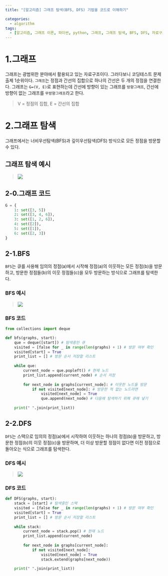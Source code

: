 ```yaml
---
title: "[알고리즘] 그래프 탐색(BFS, DFS) 기법을 코드로 이해하기"

categories:
  - algorithm
tags:
  - [알고리즘, 그래프 이론, 파이썬, python, 그래프, 그래프 탐색, BFS, DFS, 자료구조]
---
```


# 1.그래프
그래프는 광범위한 분야에서 활용되고 있는 자료구조이다. 그러다보니 코딩테스트 문제 출제 1순위이다.
```그래프```는 정점과 간선의 집합으로 하나의 간선은 두 개의 정점을 연결한다. 
그래프는 ```G=(V, E)```로 표현하는데 간선에 방향이 있는 그래프를 ```방향그래프```, 간선에 방향이 없는 그래프를 ```무방향그래프```라고 한다.
> V = 정점의 집합, E = 간선의 집합

# 2.그래프 탐색
그래프에서는 너비우선탐색(BFS)과 깊이우선탐색(DFS) 방식으로 모든 정점을 방문할 수 있다.

## 그래프 탐색 예시
> ![](https://velog.velcdn.com/images/beom3s/post/f4af3328-bde9-405c-9dd5-6fa213c27eeb/image.png)

## 2-0.그래프 코드
```python
G = {
	1: set([3, 5])
    2: set([3, 4, 6]),
    3: set([1, 2, 6]),
    4: set([2]),
    5: set([1]),
    6: set([2, 3])
}
```
## 2-1.BFS
```BFS```는 큐를 사용해 임의의 정점(a)에서 시작해 정점(a)의 이웃하는 모든 정점(b)을 방문하고, 방문한 정점들(b)의 이웃 정점들(c)을 모두 방문하는 방식으로 그래프를 탐색한다.
### BFS 예시
> ![](https://velog.velcdn.com/images/beom3s/post/8db3fab8-a9a1-4452-a4bf-c54d1d44a988/image.png)

### BFS 코드
```python
from collections import deque

def bfs(graphs, start):
    que = deque([start]) # 탐색중인 큐
	visited = [false for _ in range(len(graphs) + 1) # 방문 여부 확인
    visited[start] = True
    print_list = [] # 방문 순서 저장할 리스트
    
    while que:
    	current_node = que.popleft() # 현재 노드
        print_list.append(current_node) # 순서 저장
        
        for next_node in graphs[current_node]: # 이웃한 노드들 방문
        	if not visited[next_node]: # 방문한 적 없는 노드라면
            	visited[next_node] = True
                que.append(next_node) # 다음에 탐색하기 위해 큐에 넣기
                
	print(" ".join(print_list))
```
## 2-2.DFS
```DFS```는 스택으로 임의의 정점(a)에서 시작하여 이웃하는 하나의 정점(b)을 방문하고, 방문한 정점(b)의 이웃 정점(c)을 방문하며, 더 이상 방문할 정점이 없다면 이전 정점으로 돌아오는 식으로 그래프를 탐색한다.
### DFS 예시
> ![](https://velog.velcdn.com/images/beom3s/post/679748ce-81fc-4e2b-a5bb-a20dc46ba590/image.png)

### DFS 코드
```python
def DFS(graphs, start):
	stack = [start] # 탐색중인 스택
    visited = [false for _ in range(len(graphs) + 1) # 방문 여부 확인
    visited[start] = True
    print_list = [] # 방문 순서 저장할 리스트
    
    while stack:
    	current_node = stack.pop() # 현재 노드
        print_list.append(current_node)
        
        for next_node in graphs[current_node]:
        	if not visited[next_node]:
            	visited[next_node] = True
                stack.extend(graphs[next_node))
    
    print(" ".join(print_list))
```
